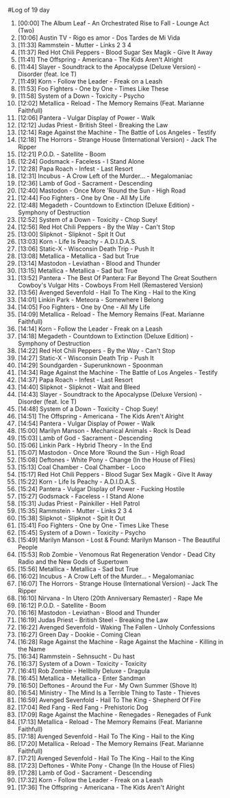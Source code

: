 #Log of 19 day

1. [00:00] The Album Leaf - An Orchestrated Rise to Fall - Lounge Act (Two)
1. [10:06] Austin TV - Rigo es amor - Dos Tardes de Mi Vida
1. [11:33] Rammstein - Mutter - Links 2 3 4
1. [11:37] Red Hot Chili Peppers - Blood Sugar Sex Magik - Give It Away
1. [11:41] The Offspring - Americana - The Kids Aren't Alright
1. [11:44] Slayer - Soundtrack to the Apocalypse (Deluxe Version) - Disorder (feat. Ice T)
1. [11:49] Korn - Follow the Leader - Freak on a Leash
1. [11:53] Foo Fighters - One by One - Times Like These
1. [11:58] System of a Down - Toxicity - Psycho
1. [12:02] Metallica - Reload - The Memory Remains (Feat. Marianne Faithfull)
1. [12:06] Pantera - Vulgar Display of Power - Walk
1. [12:12] Judas Priest - British Steel - Breaking the Law
1. [12:14] Rage Against the Machine - The Battle of Los Angeles - Testify
1. [12:18] The Horrors - Strange House (International Version) - Jack The Ripper
1. [12:21] P.O.D. - Satellite - Boom
1. [12:24] Godsmack - Faceless - I Stand Alone
1. [12:28] Papa Roach - Infest - Last Resort
1. [12:31] Incubus - A Crow Left of the Murder... - Megalomaniac
1. [12:36] Lamb of God - Sacrament - Descending
1. [12:40] Mastodon - Once More 'Round the Sun - High Road
1. [12:44] Foo Fighters - One by One - All My Life
1. [12:48] Megadeth - Countdown to Extinction (Deluxe Edition) - Symphony of Destruction
1. [12:52] System of a Down - Toxicity - Chop Suey!
1. [12:56] Red Hot Chili Peppers - By the Way - Can't Stop
1. [13:00] Slipknot - Slipknot - Spit It Out
1. [13:03] Korn - Life Is Peachy - A.D.I.D.A.S.
1. [13:06] Static-X - Wisconsin Death Trip - Push It
1. [13:08] Metallica - Metallica - Sad but True
1. [13:14] Mastodon - Leviathan - Blood and Thunder
1. [13:15] Metallica - Metallica - Sad but True
1. [13:52] Pantera - The Best Of Pantera: Far Beyond The Great Southern Cowboy's Vulgar Hits - Cowboys From Hell (Remastered Version)
1. [13:56] Avenged Sevenfold - Hail To The King - Hail to the King
1. [14:01] Linkin Park - Meteora - Somewhere I Belong
1. [14:05] Foo Fighters - One by One - All My Life
1. [14:09] Metallica - Reload - The Memory Remains (Feat. Marianne Faithfull)
1. [14:14] Korn - Follow the Leader - Freak on a Leash
1. [14:18] Megadeth - Countdown to Extinction (Deluxe Edition) - Symphony of Destruction
1. [14:22] Red Hot Chili Peppers - By the Way - Can't Stop
1. [14:27] Static-X - Wisconsin Death Trip - Push It
1. [14:29] Soundgarden - Superunknown - Spoonman
1. [14:34] Rage Against the Machine - The Battle of Los Angeles - Testify
1. [14:37] Papa Roach - Infest - Last Resort
1. [14:40] Slipknot - Slipknot - Wait and Bleed
1. [14:43] Slayer - Soundtrack to the Apocalypse (Deluxe Version) - Disorder (feat. Ice T)
1. [14:48] System of a Down - Toxicity - Chop Suey!
1. [14:51] The Offspring - Americana - The Kids Aren't Alright
1. [14:54] Pantera - Vulgar Display of Power - Walk
1. [15:00] Marilyn Manson - Mechanical Animals - Rock Is Dead
1. [15:03] Lamb of God - Sacrament - Descending
1. [15:06] Linkin Park - Hybrid Theory - In the End
1. [15:07] Mastodon - Once More 'Round the Sun - High Road
1. [15:08] Deftones - White Pony - Change (In the House of Flies)
1. [15:13] Coal Chamber - Coal Chamber - Loco
1. [15:17] Red Hot Chili Peppers - Blood Sugar Sex Magik - Give It Away
1. [15:22] Korn - Life Is Peachy - A.D.I.D.A.S.
1. [15:24] Pantera - Vulgar Display of Power - Fucking Hostile
1. [15:27] Godsmack - Faceless - I Stand Alone
1. [15:31] Judas Priest - Painkiller - Hell Patrol
1. [15:35] Rammstein - Mutter - Links 2 3 4
1. [15:38] Slipknot - Slipknot - Spit It Out
1. [15:41] Foo Fighters - One by One - Times Like These
1. [15:45] System of a Down - Toxicity - Psycho
1. [15:49] Marilyn Manson - Lost & Found: Marilyn Manson - The Beautiful People
1. [15:53] Rob Zombie - Venomous Rat Regeneration Vendor - Dead City Radio and the New Gods of Supertown
1. [15:56] Metallica - Metallica - Sad but True
1. [16:02] Incubus - A Crow Left of the Murder... - Megalomaniac
1. [16:07] The Horrors - Strange House (International Version) - Jack The Ripper
1. [16:10] Nirvana - In Utero (20th Anniversary Remaster) - Rape Me
1. [16:12] P.O.D. - Satellite - Boom
1. [16:16] Mastodon - Leviathan - Blood and Thunder
1. [16:19] Judas Priest - British Steel - Breaking the Law
1. [16:22] Avenged Sevenfold - Waking The Fallen - Unholy Confessions
1. [16:27] Green Day - Dookie - Coming Clean
1. [16:28] Rage Against the Machine - Rage Against the Machine - Killing in the Name
1. [16:34] Rammstein - Sehnsucht - Du hast
1. [16:37] System of a Down - Toxicity - Toxicity
1. [16:41] Rob Zombie - Hellbilly Deluxe - Dragula
1. [16:45] Metallica - Metallica - Enter Sandman
1. [16:50] Deftones - Around the Fur - My Own Summer (Shove It)
1. [16:54] Ministry - The Mind Is a Terrible Thing to Taste - Thieves
1. [16:59] Avenged Sevenfold - Hail To The King - Shepherd Of Fire
1. [17:04] Red Fang - Red Fang - Prehistoric Dog
1. [17:09] Rage Against the Machine - Renegades - Renegades of Funk
1. [17:13] Metallica - Reload - The Memory Remains (Feat. Marianne Faithfull)
1. [17:18] Avenged Sevenfold - Hail To The King - Hail to the King
1. [17:20] Metallica - Reload - The Memory Remains (Feat. Marianne Faithfull)
1. [17:21] Avenged Sevenfold - Hail To The King - Hail to the King
1. [17:23] Deftones - White Pony - Change (In the House of Flies)
1. [17:28] Lamb of God - Sacrament - Descending
1. [17:32] Korn - Follow the Leader - Freak on a Leash
1. [17:36] The Offspring - Americana - The Kids Aren't Alright

